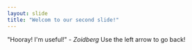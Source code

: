 ```yaml
---
layout: slide
title: "Welcom to our second slide!"
--- 
```

"Hooray! I'm useful!" - _Zoidberg_
Use the left arrow to go back!